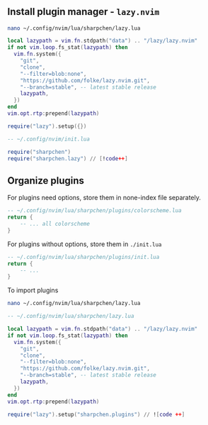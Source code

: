 #

## Install plugin manager - `lazy.nvim`

```bash
nano ~/.config/nvim/lua/sharpchen/lazy.lua
```

```lua
local lazypath = vim.fn.stdpath("data") .. "/lazy/lazy.nvim"
if not vim.loop.fs_stat(lazypath) then
  vim.fn.system({
    "git",
    "clone",
    "--filter=blob:none",
    "https://github.com/folke/lazy.nvim.git",
    "--branch=stable", -- latest stable release
    lazypath,
  })
end
vim.opt.rtp:prepend(lazypath)

require("lazy").setup({})
```

```lua
-- ~/.config/nvim/init.lua

require("sharpchen")
require("sharpchen.lazy") // [!code++]
```

## Organize plugins

For plugins need options, store them in none-index file separately.

```lua
-- ~/.config/nvim/lua/sharpchen/plugins/colorscheme.lua
return {
    -- ... all colorscheme
}
```

For plugins without options, store them in `./init.lua`

```lua
-- ~/.config/nvim/lua/sharpchen/plugins/init.lua
return {
    -- ...
}
```

To import plugins

```bash
nano ~/.config/nvim/lua/sharpchen/lazy.lua
```

```lua
-- ~/.config/nvim/lua/sharpchen/lazy.lua

local lazypath = vim.fn.stdpath("data") .. "/lazy/lazy.nvim"
if not vim.loop.fs_stat(lazypath) then
  vim.fn.system({
    "git",
    "clone",
    "--filter=blob:none",
    "https://github.com/folke/lazy.nvim.git",
    "--branch=stable", -- latest stable release
    lazypath,
  })
end
vim.opt.rtp:prepend(lazypath)

require("lazy").setup("sharpchen.plugins") // ![code ++]
```
